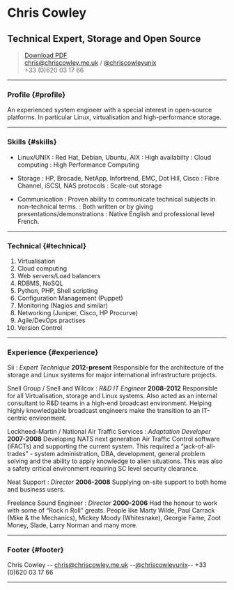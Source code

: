 # Chris Cowley
## Technical Expert, Storage and Open Source

> [Download PDF](english.pdf)  
> [chris@chriscowley.me.uk](mailto:chris@chriscowley.me.uk) / [@chriscowleyunix](https://twitter.com/chriscowleyunix)  
> +33 (0)620 03 17 66

------

### Profile {#profile}

An experienced system engineer with a special interest in open-source platforms. In particular Linux, virtualisation and high-performance storage. 

------

### Skills {#skills}

* Linux/UNIX
  : Red Hat, Debian, Ubuntu, AIX
  : High availabilty
  : Cloud computing
  : High Performance Computing
  

* Storage
  : HP, Brocade, NetApp, Infortrend, EMC, Dot Hill, Cisco
  : Fibre Channel, iSCSI, NAS protocols
  : Scale-out storage

* Communication
  : Proven ability to communicate technical subjects in non-technical terms.
  : Both written or by giving presentations/demonstrations
  : Native English and professional level French.

-------

### Technical {#technical}

1. Virtualisation
1. Cloud computing
1. Web servers/Load balancers
1. RDBMS, NoSQL
1. Python, PHP, Shell scripting
1. Configuration Management (Puppet)
1. Monitoring (Nagios and similar)
1. Networking (Juniper, Cisco, HP Procurve)
1. Agile/DevOps practises
1. Version Control

------

### Experience {#experience}

Sii
: *Expert Technique*
  __2012-present__
  Responsible for the architecture of the storage and Linux systems for major international infrastructure projects.

Snell Group / Snell and Wilcox
: *R&D IT Engineer*
  __2008-2012__
  Responsible for all Virtualisation, storage and Linux systems. Also acted as an internal consultant to R&D teams in a high-end broadcast environment. Helping highly knowledgable broadcast engineers make the transition to an IT-centric environment.
  
Lockheed-Martin / National Air Traffic Services
: *Adaptation Developer*
  __2007-2008__
  Developing NATS next generation Air Traffic Control software (iFACTs) and supporting the current system. This required a “jack-of-all-trades” - system administration, DBA, development, general problem solving and the ability to apply knowledge to alien situations. This was also a safety critical environment requiring SC level security clearance.
  
Neat Support
: *Director*
  __2006-2008__
  Supplying on-site support to both home and business users.
  
Freelance Sound Engineer
: *Director*
  __2000-2006__
  Had the honour to work with some of “Rock n Roll” greats. People like Marty Wilde, Paul Carrack (Mike & the Mechanics), Mickey Moody (Whitesnake), Georgie Fame, Zoot Money, Slade, Larry Norman and many more.
  
------

### Footer {#footer}

Chris Cowley -- [chris@chriscowley.me.uk](chris@chriscowley.me.uk) --[@chriscowleyunix](https://twitter.com/chriscowleyunix)-- +33 (0)620 03 17 66

------
